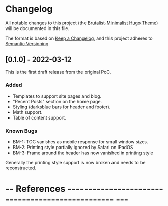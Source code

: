 # Changelog

All notable changes to this project (the [Brutalist-Minimalist Hugo
Theme][bm]) will be documented in this file.

The format is based on [Keep a Changelog][keepachangelog], and this
project adheres to [Semantic Versioning][semver].

## [0.1.0] - 2022-03-12

This is the first draft release from the original PoC.

### Added

- Templates to support site pages and blog.
- "Recent Posts" section on the home page.
- Styling (darksblue bars for header and footer).
- Math support.
- Table of content support.

### Known Bugs

- BM-1: TOC vanishes as mobile response for small window sizes.
- BM-2: Printing style partially ignored by Safari on IPadOS
- BM-3: Frame around the header has now vanished in printing style

Generally the printing style support is now broken and needs to be
reconstructed.

# -- References ------------------------------------------------- ---

  [bm]:              https://brutalist-minimalist.glitzersachen.de
  [keepachangelog]:  https://keepachangelog.com/en/1.0.0/
  [semver]:          https://semver.org/spec/v2.0.0.html
  
<!-- ------------------------------------------------------------- -->
<!-- Local Variables: -->
<!-- fill-column: 75 -->
<!-- eval: (column-enforce-mode 1) -->
<!-- End: -->
